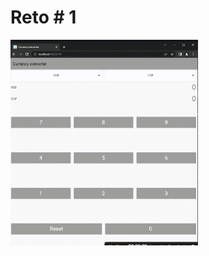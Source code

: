 # Reto # 1

<img src="https://github.com/gbarriosdev/currency_converter_Gabriel_Barrios/blob/main/20221126_074628.gif" width="300" />

